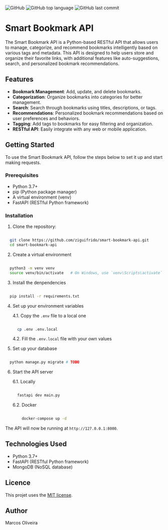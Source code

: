 ![GitHub](https://img.shields.io/github/license/ziguifrido/smart-bookmark-api)
![GitHub top language](https://img.shields.io/github/languages/top/ziguifrido/smart-bookmark-api)
![GitHub last commit](https://img.shields.io/github/last-commit/ziguifrido/smart-bookmark-api)

# Smart Bookmark API

The Smart Bookmark API is a Python-based RESTful API that allows users to manage, categorize, and recommend bookmarks intelligently based on various tags and metadata. This API is designed to help users store and organize their favorite links, with additional features like auto-suggestions, search, and personalized bookmark recommendations.

## Features
* **Bookmark Management**: Add, update, and delete bookmarks.
* **Categorization**: Organize bookmarks into categories for better management.
* **Search**: Search through bookmarks using titles, descriptions, or tags.
* **Recommendations**: Personalized bookmark recommendations based on user preferences and behaviors.
* **Tagging**: Add tags to bookmarks for easy filtering and organization.
* **RESTful API**: Easily integrate with any web or mobile application.

## Getting Started
To use the Smart Bookmark API, follow the steps below to set it up and start making requests.

### Prerequisites
* Python 3.7+
* pip (Python package manager)
* A virtual environment (venv)
* FastAPI (RESTful Python framework)

### Installation

1. Clone the repository:

```bash

  git clone https://github.com/ziguifrido/smart-bookmark-api.git
  cd smart-bookmark-api

```

2. Create a virtual environment

```bash

  python3 -m venv venv
  source venv/bin/activate   # On Windows, use `venv\Scripts\activate`

```

3. Install the denpendencies

```bash

  pip install -r requirements.txt

```

4. Set up your environment variables

    4.1. Copy the `.env` file to a local one
    ```bash

      cp .env .env.local

    ```
    4.2. Fill the `.env.local` file with your own values

5. Set up your database

```bash

  python manage.py migrate # TODO

```

6. Start the API server

    6.1. Locally   

    ```bash

      fastapi dev main.py

    ```
    6.2. Docker
    ```bash

        docker-compose up -d
    
    ```

The API will now be running at `http://127.0.0.1:8000`.


## Technologies Used

* Python 3.7+
* FastAPI (RESTful Python framework)
* MongoDB (NoSQL database)


## Licence
This projet uses the [MIT license](https://github.com/ziguifrido/smart-bookmark-api/blob/master/LICENSE.md).

## Author

Marcos Oliveira
